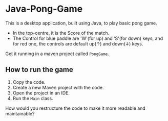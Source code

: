 # Java-Pong-Game

This is a desktop application, built using Java, to play basic pong game.
 
- In the top-centre, it is the Score of the match.
- The Control for blue paddle are 'W'(for up) and 'S'(for down) keys, and for red one, the controls are default up(↑) and down(↓) keys.

Get it running in a maven project called `PongGame`.

## How to run the game

1. Copy the code.
2. Create a new Maven project with the code.
3. Open the project in an IDE.
4. Run the `Main` class.

How would you restructure the code to make it more readable and maintainable?
